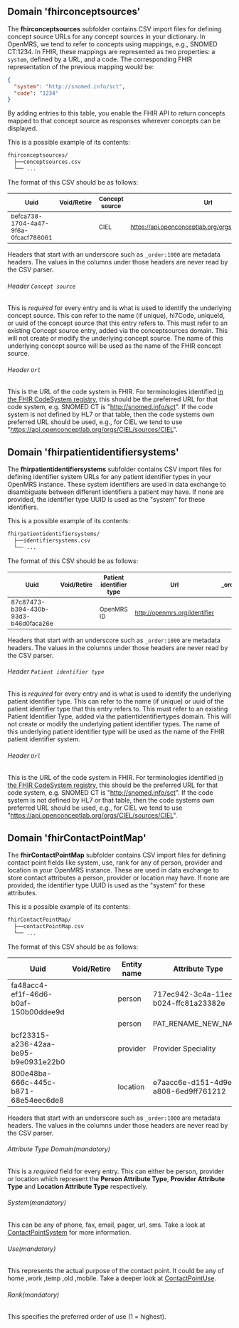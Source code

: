 ## Domain 'fhirconceptsources'

The **fhirconceptsources** subfolder contains CSV import files for defining concept source URLs for any concept sources in
your dictionary. In OpenMRS, we tend to refer to concepts using mappings, e.g., SNOMED CT:1234. In FHIR, these mappings are
represented as two properties: a `system`, defined by a URL, and a code. The corresponding FHIR representation of the
previous mapping would be:

```json
{
  "system": "http://snomed.info/sct",
  "code": "1234"
}
```

By adding entries to this table, you enable the FHIR API to return concepts mapped to that concept source as responses
wherever concepts can be displayed.

This is a possible example of its contents:
```bash
fhirconceptsources/
  ├──conceptsources.csv
  └── ...
```

The format of this CSV should be as follows:

| <sub>Uuid</sub> |<sub>Void/Retire</sub> | <sub>Concept source</sub> | <sub>Url</sub> | <sub>_order:1000</sub> |
| - | - | - | - | - |
| <sub>befca738-1704-4a47-9f6a-0fcacf786061</sub> | | <sub>CIEL</sub> | <sub>https://api.openconceptlab.org/orgs/CIEL/sources/CIEL</sub> | |

Headers that start with an underscore such as `_order:1000` are metadata headers. The values in the columns under those headers are never read by the CSV parser.

###### Header `Concept source`

This is *required* for every entry and is what is used to identify the underlying concept source.  This can refer to the name (if unique), hl7Code, uniqueId, or uuid of the concept source that this entry refers to. This must refer to an existing Concept source entry, added via the conceptsources domain.  This will not create or modify the underlying concept source. The name of this underlying concept source will be used as the name of the FHIR concept source.

###### Header `Url`

This is the URL of the code system in FHIR. For terminologies identified
[in the FHIR CodeSystem registry](https://www.hl7.org/fhir/terminologies-systems.html), this should be the preferred URL for
that code system, e.g. SNOMED CT is "http://snomed.info/sct". If the code system is not defined by HL7 or that table, then
the code systems own preferred URL should be used, e.g., for CIEL we tend to use
"https://api.openconceptlab.org/orgs/CIEL/sources/CIEL".

## Domain 'fhirpatientidentifiersystems'

The **fhirpatientidentifiersystems** subfolder contains CSV import files for defining identifier system URLs for any patient
identifier types in your OpenMRS instance. These system identifiers are used in data exchange to disambiguate between different
identifiers a patient may have. If none are provided, the identifier type UUID is used as the "system" for these identifiers.

This is a possible example of its contents:
```bash
fhirpatientidentifiersystems/
  ├──identifiersystems.csv
  └── ...
```

The format of this CSV should be as follows:

| <sub>Uuid</sub> |<sub>Void/Retire</sub> | <sub>Patient identifier type</sub> | <sub>Url</sub> | <sub>_order:1000</sub> |
| - | - | - | - | - |
| <sub>87c87473-b394-430b-93d3-b46d0faca26e</sub> | | <sub>OpenMRS ID</sub> | <sub>http://openmrs.org/identifier</sub> | |

Headers that start with an underscore such as `_order:1000` are metadata headers. The values in the columns under those headers are never read by the CSV parser.

###### Header `Patient identifier type`

This is *required* for every entry and is what is used to identify the underlying patient identifier type.  This can refer to the name (if unique) or uuid of the patient identifier type that this entry refers to. This must refer to an existing Patient Identifier Type, added via the patientidentifiertypes domain.  This will not create or modify the underlying patient identifier types. The name of this underlying patient identifier type will be used as the name of the FHIR patient identifier system.

###### Header `Url`

This is the URL of the code system in FHIR. For terminologies identified
[in the FHIR CodeSystem registry](https://www.hl7.org/fhir/terminologies-systems.html), this should be the preferred URL for
that code system, e.g. SNOMED CT is "http://snomed.info/sct". If the code system is not defined by HL7 or that table, then
the code systems own preferred URL should be used, e.g., for CIEL we tend to use
"https://api.openconceptlab.org/orgs/CIEL/sources/CIEL".

## Domain 'fhirContactPointMap'

The **fhirContactPointMap** subfolder contains CSV import files for defining contact point fields like system, use, rank for any of person, provider and location in your OpenMRS instance. 
These are used in data exchange to store contact attributes a person, provider or location may have. If none are provided, the identifier type UUID is used as the "system" for these attributes.

This is a possible example of its contents:
```bash
fhirContactPointMap/
  ├──contactPointMap.csv
  └── ...
```
The format of this CSV should be as follows:

| Uuid                                 | Void/Retire | Entity name | Attribute Type                       | System | Use  | Rank | _order:1000 |
|--------------------------------------|-------------|-------------|--------------------------------------|--------|------|------|-------------|
| fa48acc4-ef1f-46d6-b0af-150b00ddee9d |             | person      | 717ec942-3c4a-11ea-b024-ffc81a23382e | PHONE  | WORK | 1    |             |
|                                      |             | person      | PAT_RENAME_NEW_NAME                  | PHONE  | HOME |      |             |
| bcf23315-a236-42aa-be95-b9e0931e22b0 |             | provider    | Provider Speciality                  | EMAIL  | HOME | 2    |             |
| 800e48ba-666c-445c-b871-68e54eec6de8 |             | location    | e7aacc6e-d151-4d9e-a808-6ed9ff761212 | PHONE  | TEMP | 3    |             |

Headers that start with an underscore such as `_order:1000` are metadata headers. The values in the columns under those headers are never read by the CSV parser.

###### Attribute Type Domain(mandatory)
This is a *required* field for every entry. This can either be person, provider or location which represent the **Person Attribute Type**, **Provider Attribute Type** and **Location Attribute Type** respectively.

###### System(mandatory)

This can be any of phone, fax, email, pager, url, sms. Take a look at [ContactPointSystem](https://www.hl7.org/fhir/valueset-contact-point-system.html) for more information.

###### Use(mandatory)

This represents the actual purpose of the contact point. It could be any of home ,work ,temp ,old ,mobile. Take a deeper look at [ContactPointUse](https://www.hl7.org/fhir/valueset-contact-point-use.html).

###### Rank(mandatory)

This specifies the preferred order of use (1 = highest).
